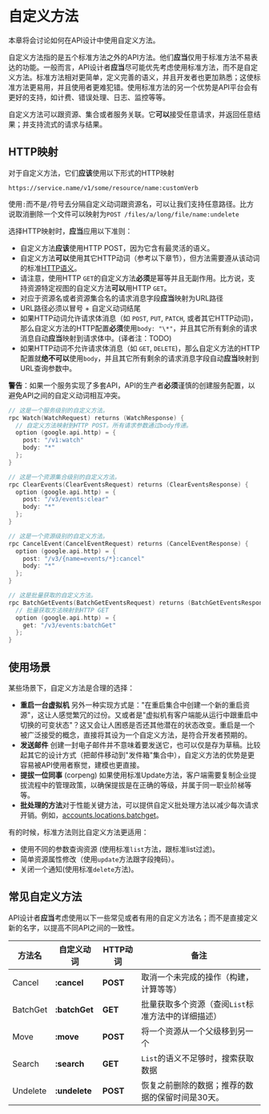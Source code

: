 # 自定义方法

本章将会讨论如何在API设计中使用自定义方法。

自定义方法指的是五个标准方法之外的API方法。他们**应当**仅用于标准方法不易表达的功能。一般而言，API设计者**应当**尽可能优先考虑使用标准方法，而不是自定义方法。标准方法相对更简单，定义完善的语义，并且开发者也更加熟悉；这使标准方法更易用，并且使用者更难犯错。使用标准方法的另一个优势是API平台会有更好的支持，如计费、错误处理、日志、监控等等。

自定义方法可以跟资源、集合或者服务关联。它**可以**接受任意请求，并返回任意结果；并支持流式的请求与结果。

## HTTP映射

对于自定义方法，它们**应该**使用以下形式的HTTP映射

    https://service.name/v1/some/resource/name:customVerb

使用`:`而不是`/`符号去分隔自定义动词跟资源名，可以让我们支持任意路径。比方说取消删除一个文件可以映射为`POST /files/a/long/file/name:undelete`

选择HTTP映射时，**应当**应用以下准则：

* 自定义方法**应该**使用HTTP POST，因为它含有最灵活的语义。
* 自定义方法**可以**使用其它HTTP动词（参考以下章节），但方法需要遵从该动词的标准[HTTP语义](https://tools.ietf.org/html/rfc2616#section-9)。
* 请注意，使用HTTP `GET`的自定义方法**必须**是幂等并且无副作用。比方说，支持资源特定视图的自定义方法**可以**用HTTP `GET`。
* 对应于资源名或者资源集合名的请求消息字段**应当**映射为URL路径
* URL路径必须以冒号 + 自定义动词结尾
* 如果HTTP动词允许请求体消息（如 `POST`, `PUT`, `PATCH`, 或者其它HTTP动词)，那么自定义方法的HTTP配置**必须**使用`body: "\*"`，并且其它所有剩余的请求消息自动**应当**映射到请求体中。(译者注：TODO)
* 如果HTTP动词不允许请求体消息（如 `GET`, `DELETE`)，那么自定义方法的HTTP配置就**绝不可以**使用`body`，并且其它所有剩余的请求消息字段自动**应当**映射到URL查询参数中。

**警告**：如果一个服务实现了多套API，API的生产者**必须**谨慎的创建服务配置，以避免API之间的自定义动词相互冲突。

```go
// 这是一个服务级别的自定义方法。
rpc Watch(WatchRequest) returns (WatchResponse) {
  // 自定义方法映射到HTTP POST。所有请求参数通过body传递。
  option (google.api.http) = {
    post: "/v1:watch"
    body: "*"
  };
}

// 这是一个资源集合级别的自定义方法。
rpc ClearEvents(ClearEventsRequest) returns (ClearEventsResponse) {
  option (google.api.http) = {
    post: "/v3/events:clear"
    body: "*"
  };
}

// 这是一个资源级别的自定义方法。
rpc CancelEvent(CancelEventRequest) returns (CancelEventResponse) {
  option (google.api.http) = {
    post: "/v3/{name=events/*}:cancel"
    body: "*"
  };
}

// 这是批量获取的自定义方法。
rpc BatchGetEvents(BatchGetEventsRequest) returns (BatchGetEventsResponse) {
  // 批量获取方法映射到HTTP GET
  option (google.api.http) = {
    get: "/v3/events:batchGet"
  };
}
```

## 使用场景

某些场景下，自定义方法是合理的选择：

* **重启一台虚拟机** 另外一种实现方式是："在重启集合中创建一个新的重启资源"，这让人感觉繁冗的过份。又或者是"虚拟机有客户端能从运行中跟重启中切换的可变状态"？这又会让人困惑是否还其他潜在的状态改变。重启是一个被广泛接受的概念，直接将其设为一个自定义方法，是符合开发者预期的。
* **发送邮件** 创建一封电子邮件并不意味着要发送它，也可以仅是存为草稿。比较起其它的设计方式（把邮件移动到"发件箱"集合中），自定义方法的优势是更容易被API使用者察觉，建模也更直接。
* **提拔一位同事** (corpeng) 如果使用标准Update方法，客户端需要复制企业提拔流程中的管理政策，以确保提拔是在正确的等级，并属于同一职业阶梯等等。
* **批处理的方法**对于性能关键方法，可以提供自定义批处理方法以减少每次请求开销。例如，[accounts.locations.batchget](https://developers.google.com/my-business/reference/rest/v3/accounts.locations/batchGet)。

有的时候，标准方法则比自定义方法更适用：

* 使用不同的参数查询资源 (使用标准`list`方法，跟标准list过滤)。
* 简单资源属性修改（使用`update`方法跟字段掩码）。
* 关闭一个通知(使用标准`delete`方法)。

## 常见自定义方法

API设计者**应当**考虑使用以下一些常见或者有用的自定义方法名；而不是直接定义新的名字，以提高不同API之间的一致性。

|  方法名  |  自定义动词   | HTTP动词 |                        备注                        |
| -------- | ------------- | -------- | -------------------------------------------------- |
| Cancel   | **:cancel**   | **POST** | 取消一个未完成的操作（构建，计算等等）             |
| BatchGet | **:batchGet** | **GET**  | 批量获取多个资源（查阅`List`标准方法中的详细描述） |
| Move     | **:move**     | **POST** | 将一个资源从一个父级移到另一个                     |
| Search   | **:search**   | **GET**  | `List`的语义不足够时，搜索获取数据                 |
| Undelete | **:undelete** | **POST** | 恢复之前删除的数据；推荐的数据的保留时间是30天。   |
